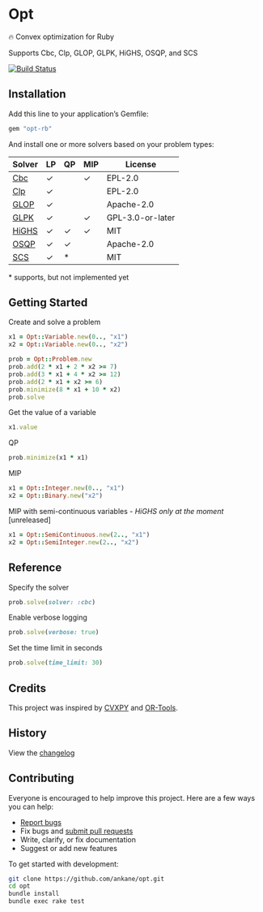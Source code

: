# Opt

:fire: Convex optimization for Ruby

Supports Cbc, Clp, GLOP, GLPK, HiGHS, OSQP, and SCS

[![Build Status](https://github.com/ankane/opt/workflows/build/badge.svg?branch=master)](https://github.com/ankane/opt/actions)

## Installation

Add this line to your application’s Gemfile:

```ruby
gem "opt-rb"
```

And install one or more solvers based on your problem types:

Solver | LP | QP | MIP | License
--- | --- | --- | --- | ---
[Cbc](https://github.com/ankane/cbc-ruby) | ✓ | | ✓ | EPL-2.0
[Clp](https://github.com/ankane/clp-ruby) | ✓ | | | EPL-2.0
[GLOP](https://github.com/ankane/or-tools-ruby) | ✓ | | | Apache-2.0
[GLPK](https://github.com/ankane/glpk-ruby) | ✓ | | ✓ | GPL-3.0-or-later
[HiGHS](https://github.com/ankane/highs-ruby) | ✓ | ✓ | ✓ | MIT
[OSQP](https://github.com/ankane/osqp-ruby) | ✓ | ✓ | | Apache-2.0
[SCS](https://github.com/ankane/scs-ruby) | ✓ | * | | MIT

\* supports, but not implemented yet

## Getting Started

Create and solve a problem

```ruby
x1 = Opt::Variable.new(0.., "x1")
x2 = Opt::Variable.new(0.., "x2")

prob = Opt::Problem.new
prob.add(2 * x1 + 2 * x2 >= 7)
prob.add(3 * x1 + 4 * x2 >= 12)
prob.add(2 * x1 + x2 >= 6)
prob.minimize(8 * x1 + 10 * x2)
prob.solve
```

Get the value of a variable

```ruby
x1.value
```

QP

```ruby
prob.minimize(x1 * x1)
```

MIP

```ruby
x1 = Opt::Integer.new(0.., "x1")
x2 = Opt::Binary.new("x2")
```

MIP with semi-continuous variables - *HiGHS only at the moment* [unreleased]

```ruby
x1 = Opt::SemiContinuous.new(2.., "x1")
x2 = Opt::SemiInteger.new(2.., "x2")
```

## Reference

Specify the solver

```ruby
prob.solve(solver: :cbc)
```

Enable verbose logging

```ruby
prob.solve(verbose: true)
```

Set the time limit in seconds

```ruby
prob.solve(time_limit: 30)
```

## Credits

This project was inspired by [CVXPY](https://github.com/cvxpy/cvxpy) and [OR-Tools](https://github.com/google/or-tools).

## History

View the [changelog](CHANGELOG.md)

## Contributing

Everyone is encouraged to help improve this project. Here are a few ways you can help:

- [Report bugs](https://github.com/ankane/opt/issues)
- Fix bugs and [submit pull requests](https://github.com/ankane/opt/pulls)
- Write, clarify, or fix documentation
- Suggest or add new features

To get started with development:

```sh
git clone https://github.com/ankane/opt.git
cd opt
bundle install
bundle exec rake test
```
